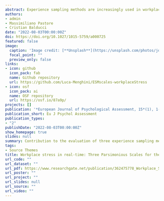 ```yaml
---
abstract: Experience sampling methods are increasingly used in workplace stress assessment, yet rarely developed and validated following the available best practices. Here, we developed and evaluated parsimonious measures of momentary stressors (Task Demand and Task Control) and the Italian adaptation of the Multidimensional Mood Questionnaire as an indicator of momentary strain (Negative Valence, Tense Arousal, and Fatigue). Data from 139 full-time office workers that received seven experience sampling questionnaires per day over 3 workdays suggested satisfactory validity (including weak invariance cross-level isomorphism), level-specific reliability, and sensitivity to change. The scales also showed substantial correlations with retrospective measures of the corresponding or similar constructs and a degree of sensitivity to work sampling categories (type and mean of job task, people involved). Opportunities and recommendations for the investigation and the routine assessment of workplace stress are discussed.
authors:
- admin
- Massimiliano Pastore
- Cristian Balducci
date: "2022-08-03T00:00:00Z"
doi: https://doi.org/10.1027/1015-5759/a000725
featured: false
image:
  caption: 'Image credit: [**Unsplash**](https://unsplash.com/photos/jdD8gXaTZsc)'
  focal_point: ""
  preview_only: false
links:
- icon: github
  icon_pack: fab
  name: Github repository
  url: https://github.com/Luca-Menghini/ESMscales-workplaceStress
- icon: osf
  icon_pack: ai
  name: OSF repository
  url: https://osf.io/87a9p/
projects: []
publication: '*European Journal of Psychological Assessment, 15*(1), 1-30'
publication_short: Eu J Psychol Assessment
publication_types:
- "2"
publishDate: "2022-08-03T00:00:00Z"
show_homepage: true
slides: null
summary: Contribution to the evaluation of three experience sampling measures of job stressors and job strain
tags:
- Source Themes
title: Workplace stress in real-time: Three Parsimonious Scales for the Experience Sampling Measurement of Stressors and Strain at Work
url_code: ""
url_dataset: ""
url_pdf: https://www.researchgate.net/publication/362475778_Workplace_Stress_in_Real_Time_Three_Parsimonious_Scales_for_the_Experience_Sampling_Measurement_of_Stressors_and_Strain_at_Work
url_poster: ""
url_project: ""
url_slides: null
url_source: ""
url_video: ""
---
```

